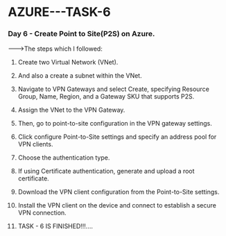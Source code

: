 # AZURE---TASK-6


### Day 6 - Create Point to Site(P2S) on Azure.

--->The steps which I followed:

1. Create two Virtual Network (VNet).

2. And also a create a subnet within the VNet.

3. Navigate to VPN Gateways and select Create, specifying Resource Group, Name, Region, and a Gateway SKU that supports P2S.

4. Assign the VNet to the VPN Gateway.

5. Then, go to point-to-site configuration in the VPN gateway settings.

6. Click configure Point-to-Site settings and specify an address pool for VPN clients.

7. Choose the authentication type.

8. If using Certificate authentication, generate and upload a root certificate.

9. Download the VPN client configuration from the Point-to-Site settings.

10. Install the VPN client on the device and connect to establish a secure VPN connection.

11. TASK - 6 IS FINISHED!!!....
